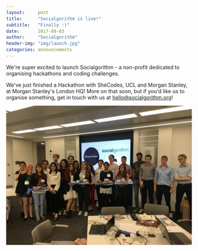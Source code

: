 ```yaml
---
layout:     post
title:      "Socialgorithm is live!"
subtitle:   "Finally :)"
date:       2017-08-03
author:     "Socialgorithm"
header-img: "img/launch.jpg"
categories: announcements
---
```


We're super excited to launch Socialgorithm - a non-profit dedicated to organising hackathons and coding challenges.

We've just finished a Hackathon with SheCodes, UCL and Morgan Stanley, at Morgan Stanley's London HQ! More on that soon,
but if you'd like us to organise something, get in touch with us at [hello@socialgorithm.org](mailto:hello@socialgorithm.org)!

<div class="text-center">
    <img src="/img/blog/2017-08-13-socialgorithm-at-morgan-stanley/group1.jpg" alt="Group picture at our MS event" class="img img-responsive img-thumbnail">
</div>
